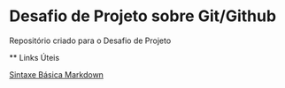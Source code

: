 # Desafio de Projeto sobre Git/Github 
Repositório criado para o Desafio de Projeto 

** Links Úteis

[Sintaxe Básica Markdown](https://www.markdownguide.org/basic-syntax/)
